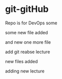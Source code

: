 # git-gitHub
Repo is for DevOps some

some new file added

and new one more file 

add git reabse lecture

new files added

adding new lecture
